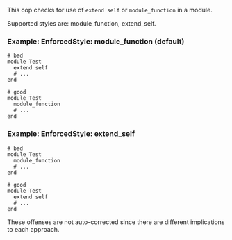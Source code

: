 This cop checks for use of `extend self` or `module_function` in a
module.

Supported styles are: module_function, extend_self.

### Example: EnforcedStyle: module_function (default)
    # bad
    module Test
      extend self
      # ...
    end

    # good
    module Test
      module_function
      # ...
    end

### Example: EnforcedStyle: extend_self
    # bad
    module Test
      module_function
      # ...
    end

    # good
    module Test
      extend self
      # ...
    end

These offenses are not auto-corrected since there are different
implications to each approach.
